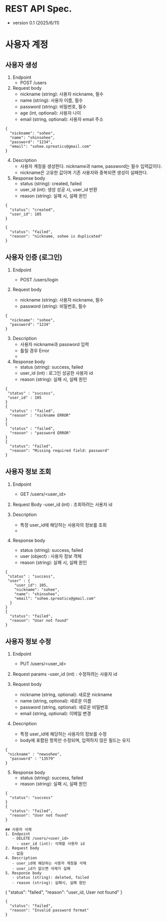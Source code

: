 # REST API Spec.
- version 0.1 (2025/6/11)
# 사용자 계정
## 사용자 생성
1. Endpoint
   - POST /users
2. Request body 
   - nickname (string): 사용자 nickname, 필수
   - name (string): 사용자 이름, 필수
   - password (string): 비밀번호, 필수
   - age (int, optional): 사용자 나이
   - email (string, optional): 사용자 email 주소
~~~
{
  "nickname": "sohee",
  "name": "shinsohee",
  "password": "1234",
  "email": "sohee.spreatics@gmail.com"
}
~~~
4. Description
   - 사용자 계정을 생성한다. nickname과 name, password는 필수 입력값이다.
   - nickname은 고유한 값이며 기존 사용자와 중복되면 생성이 실패한다.
5. Response body
   - status (string): created, failed
   - user_id (int): 생성 성공 시, user_id 반환
   - reason (string): 실패 시, 실패 원인
~~~
{
  "status": "created",
  "user_id": 105
}

{
  "status": "failed",
  "reason": "nickname, sohee is duplicated"
}
~~~
## 사용자 인증 (로그인)

1. Endpoint
   - POST /users/login

2. Request body
   - nickname (string): 사용자 nickname, 필수
   - password (string): 비밀번호, 필수
~~~
{
  "nickname": "sohee",
  "password": "1234"
}
~~~

3. Description
   - 사용자 nickname과 password 입력
   - 틀릴 경우 Error
   - 
4. Response body
   - status (string): success, failed
   - user_id (int) : 로그인 성공한 사용자 id
   - reason (string): 실패 시, 실패 원인
   
~~~
{
 "status" : "success",
 "user_id" : 105
}
{
  "status" : "failed",
  "reason" : "nickname ERROR"
}
{
  "status" : "failed",
  "reason" : "password ERROR"
}
{
  "status": "failed",
  "reason": "Missing required field: password"
}
~~~

## 사용자 정보 조회
1. Endpoint
   - GET /users/<user_id>

2. Request Body
   -user_id (int) : 조회하려는 사용자 id

3. Description
   - 특정 user_id에 해당하는 사용자의 정보를 조회
   - 
4. Response body
   - status (string): success, failed
   - user (object) : 사용자 정보 객체 
   - reason (string): 실패 시, 실패 원인

~~~
{
 "status" : "success",
 "user" : {
    "user_id": 105,
    "nickname": "sohee",
    "name": "shinsohee",
    "email": "sohee.spreatics@gmail.com"
  }
}
{
  "status": "failed",
  "reason": "User not found"
}

~~~

## 사용자 정보 수정
1. Endpoint
   - PUT /users/<user_id>
   
2. Request params
   -user_id (int) : 수정하려는 사용자 id
   
3. Request body  
   - nickname (string, optional): 새로운 nickname  
   - name (string, optional): 새로운 이름  
   - password (string, optional): 새로운 비밀번호  
   - email (string, optional): 이메일 변경

4. Description  
   - 특정 user_id에 해당하는 사용자의 정보를 수정 
   - body에 포함된 항목만 수정되며, 입력하지 않은 필드는 유지
~~~
{
 "nickname" : "newsohee",
  "password" : "13579"
}
~~~
5. Response body
   - status (string): success, failed
   - reason (string): 실패 시, 실패 원인

~~~
{
  "status": "success"
}
{
  "status": "failed",
  "reason": "User not found"
}

## 사용자 삭제
1. Endpoint
   - DELETE /users/<user_id>
     - user_id (int): 삭제할 사용자 id
2. Request body 
   - 없음
4. Description
   - user_id에 해당하는 사용자 계정을 삭제
   - user_id가 없으면 삭제가 실패
5. Response body
   - status (string): deleted, failed
   - reason (string): 실패시, 실패 원인
~~~
{
  "status": "failed",
  "reason": "user_id, User not found"
}
~~~
{
  "status": "failed",
  "reason": "Invalid password format"
}
~~~

